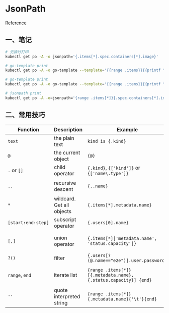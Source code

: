 # JsonPath

[Reference](https://kubernetes.io/docs/reference/kubectl/jsonpath/)



## 一、笔记

```bash
# 无换行打印
kubectl get po -A -o jsonpath='{.items[*].spec.containers[*].image}'

# go-template print
kubectl get po -A -o go-template --template='{{range .items}}{{printf "%s\n" .metadata.name}}{{end}}'

# go-template print
kubectl get po -A -o go-template --template='{{range .items}}{{printf "%s\n" .spec.containers[0].image}}{{end}}'

# jsonpath print
kubectl get po -A -o=jsonpath='{range .items[*]}{.spec.containers[*].image}{"\n"}{end}'
```



## 二、常用技巧

| Function           | Description               | Example                                                      | Result                                            |
| ------------------ | ------------------------- | ------------------------------------------------------------ | ------------------------------------------------- |
| `text`             | the plain text            | `kind is {.kind}`                                            | `kind is List`                                    |
| `@`                | the current object        | `{@}`                                                        | the same as input                                 |
| `.` or `[]`        | child operator            | `{.kind}`, `{['kind']}` or `{['name\.type']}`                | `List`                                            |
| `..`               | recursive descent         | `{..name}`                                                   | `127.0.0.1 127.0.0.2 myself e2e`                  |
| `*`                | wildcard. Get all objects | `{.items[*].metadata.name}`                                  | `[127.0.0.1 127.0.0.2]`                           |
| `[start:end:step]` | subscript operator        | `{.users[0].name}`                                           | `myself`                                          |
| `[,]`              | union operator            | `{.items[*]['metadata.name', 'status.capacity']}`            | `127.0.0.1 127.0.0.2 map[cpu:4] map[cpu:8]`       |
| `?()`              | filter                    | `{.users[?(@.name=="e2e")].user.password}`                   | `secret`                                          |
| `range`, `end`     | iterate list              | `{range .items[*]}[{.metadata.name}, {.status.capacity}] {end}` | `[127.0.0.1, map[cpu:4]] [127.0.0.2, map[cpu:8]]` |
| `''`               | quote interpreted string  | `{range .items[*]}{.metadata.name}{'\t'}{end}`               | `127.0.0.1 127.0.0.2`                             |